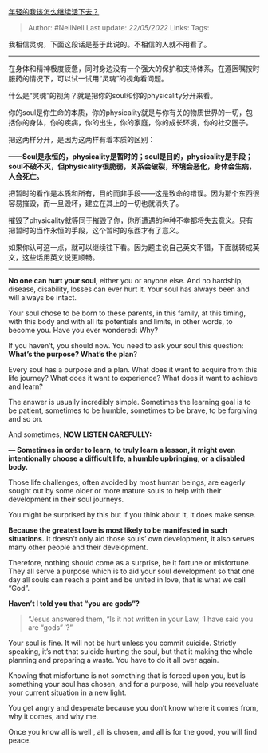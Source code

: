 [年轻的我该怎么继续活下去？](https://www.zhihu.com/question/533665465/answer/2495700007)

> Author: #NellNell 
Last update: *22/05/2022* 
Links: 
Tags: 
  

我相信灵魂，下面这段话是基于此说的。不相信的人就不用看了。

---

在身体和精神极度疲惫，同时身边没有一个强大的保护和支持体系，在遵医嘱按时服药的情况下，可以试一试用“灵魂”的视角看问题。

什么是“灵魂”的视角？就是把你的soul和你的physicality分开来看。

你的soul是你生命的本质，你的physicality就是与你有关的物质世界的一切，包括你的身体，你的疾病，你的出生，你的家庭，你的成长环境，你的社交圈子。

把这两样分开，是因为这两样有着本质的区别：

**——Soul是永恒的，physicality是暂时的；soul是目的，physicality是手段；soul不破不灭，但physicality很脆弱，关系会破裂，环境会恶化，身体会生病，人会死亡。**

把暂时的看作是本质和所有，目的而非手段——这是致命的错误。因为那个东西很容易摧毁，而一旦毁坏，建立在其上的一切也就消失了。

摧毁了physicality就等同于摧毁了你，你所遭遇的种种不幸都将失去意义。只有把暂时的当作永恒的手段，这个暂时的东西才有了意义。

如果你认可这一点，就可以继续往下看。因为题主说自己英文不错，下面就转成英文，这些话用英文说更顺畅。

---

**No one can hurt your soul**, either you or anyone else. And no hardship, disease, disability, losses can ever hurt it. Your soul has always been and will always be intact.

Your soul chose to be born to these parents, in this family, at this timing, with this body and with all its potentials and limits, in other words, to become you. Have you ever wondered: Why?

If you haven’t, you should now. You need to ask your soul this question: **What’s the purpose? What’s the plan**?

Every soul has a purpose and a plan. What does it want to acquire from this life journey? What does it want to experience? What does it want to achieve and learn?

The answer is usually incredibly simple. Sometimes the learning goal is to be patient, sometimes to be humble, sometimes to be brave, to be forgiving and so on.

And sometimes, **NOW LISTEN CAREFULLY:**

**— Sometimes in order to learn, to truly learn a lesson, it might even intentionally choose a difficult life, a humble upbringing, or a disabled body.**

Those life challenges, often avoided by most human beings, are eagerly sought out by some older or more mature souls to help with their development in their soul journeys.

You might be surprised by this but if you think about it, it does make sense.

**Because the greatest love is most likely to be manifested in such situations.** It doesn’t only aid those souls’ own development, it also serves many other people and their development.

Therefore, nothing should come as a surprise, be it fortune or misfortune. They all serve a purpose which is to aid your soul development so that one day all souls can reach a point and be united in love, that is what we call “God”.

**Haven’t I told you that “you are gods”?**

> “Jesus answered them, “Is it not written in your Law, ‘I have said you are “gods” ’?”

Your soul is fine. It will not be hurt unless you commit suicide. Strictly speaking, it’s not that suicide hurting the soul, but that it making the whole planning and preparing a waste. You have to do it all over again.

Knowing that misfortune is not something that is forced upon you, but is something your soul has chosen, and for a purpose, will help you reevaluate your current situation in a new light.

You get angry and desperate because you don’t know where it comes from, why it comes, and why me.

Once you know all is well , all is chosen, and all is for the good, you will find peace.